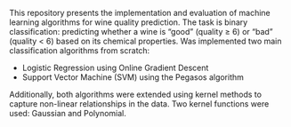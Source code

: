 This repository presents the implementation and evaluation of machine learning algorithms
for wine quality prediction. The task is binary classification: predicting whether a wine
is “good” (quality ≥ 6) or “bad” (quality < 6) based on its chemical properties.
Was implemented two main classification algorithms from scratch:

- Logistic Regression using Online Gradient Descent
- Support Vector Machine (SVM) using the Pegasos algorithm

Additionally, both algorithms were extended using kernel methods to capture non-linear
relationships in the data. Two kernel functions were used: Gaussian and Polynomial.
